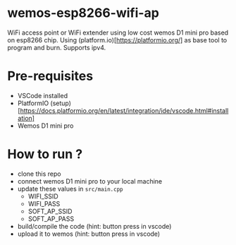# wemos-esp8266-wifi-ap
WiFi access point or WiFi extender using low cost wemos D1 mini pro based on esp8266 chip. Using (platform.io)[https://platformio.org/] as base tool to program and burn. Supports ipv4.

# Pre-requisites
- VSCode installed
- PlatformIO (setup)[https://docs.platformio.org/en/latest/integration/ide/vscode.html#installation]
- Wemos D1 mini pro

# How to run ?
- clone this repo
- connect wemos D1 mini pro to your local machine
- update these values in `src/main.cpp`
  - WIFI_SSID
  - WIFI_PASS
  - SOFT_AP_SSID
  - SOFT_AP_PASS
- build/compile the code (hint: button press in vscode)
- upload it to wemos (hint: button press in vscode)
